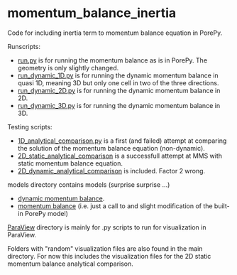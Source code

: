 # momentum_balance_inertia
Code for including inertia term to momentum balance equation in PorePy.

Runscripts:
* [run.py](./run.py) is for running the momentum balance as is in PorePy. The geometry is only slightly changed.
* [run_dynamic_1D.py](./run_dynamic_1D.py) is for running the dynamic momentum balance in quasi 1D, meaning 3D but only one cell in two of the three directions.
* [run_dynamic_2D.py](./run_dynamic_2D.py) is for running the dynamic momentum balance in 2D.
* [run_dynamic_3D.py](./run_dynamic_3D.py) is for running the dynamic momentum balance in 3D.

Testing scripts:
* [1D_analytical_comparison.py](./1D_analytical_comparison.py) is a first (and failed) attempt at comparing the solution of the momentum balance equation (non-dynamic).
* [2D_static_analytical_comparison](./1D_static_analytical_comparison.py) is a successfull attempt at MMS with static momentum balance equation.
* [2D_dynamic_analytical_comparison](./2D_dynamic_analytical_comparison.py) is included. Factor 2 wrong.

models directory contains models (surprise surprise ...)
* [dynamic momentum balance](./models/dynamic_momentum_balance.py).
* [momentum balance](./models/no_inertia_momentum_balance.py) (i.e. just a call to and slight modification of the built-in PorePy model)

[ParaView](./ParaView/) directory is mainly for .py scripts to run for visualization in ParaView.

Folders with "random" visualization files are also found in the main directory. For now this includes the visualization files for the 2D static momentum balance analytical comparison.
